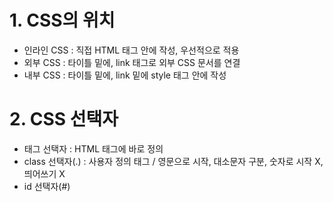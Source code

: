 # 1. CSS의 위치
* 인라인 CSS : 직접 HTML 태그 안에 작성, 우선적으로 적용
* 외부 CSS : 타이틀 밑에, link 태그로 외부 CSS 문서를 연결
* 내부 CSS : 타이틀 밑에, link 밑에 style 태그 안에 작성

# 2. CSS 선택자
* 태그 선택자 : HTML 태그에 바로 정의
* class 선택자(.) : 사용자 정의 태그 / 영문으로 시작, 대소문자 구분, 숫자로 시작 X, 띄어쓰기 X
* id 선택자(#)
